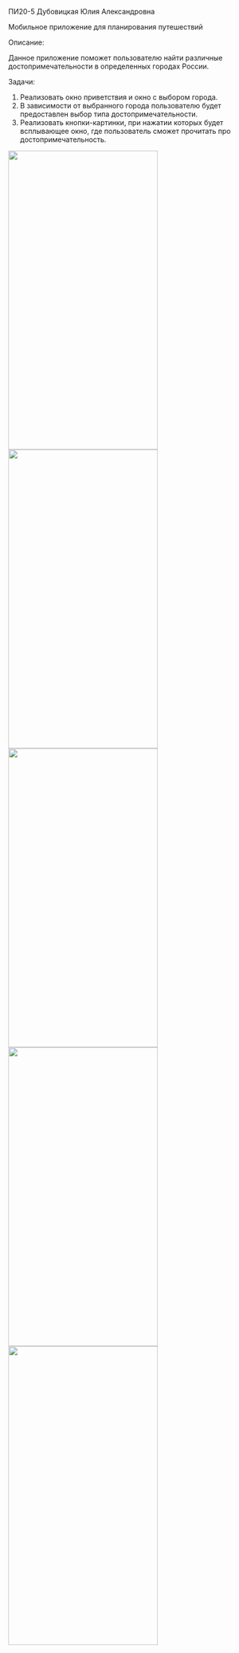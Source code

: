 ПИ20-5 Дубовицкая Юлия Александровна

Мобильное приложение для планирования путешествий

Описание:

Данное приложение поможет пользователю найти различные достопримечательности в определенных городах России. 

Задачи: 
1.	Реализовать окно приветствия и окно с выбором города. 
2.	В зависимости от выбранного города пользователю будет предоставлен выбор типа достопримечательности.
3.	Реализовать кнопки-картинки, при нажатии которых будет всплывающее окно, где пользователь сможет прочитать про достопримечательность.


<img src="https://user-images.githubusercontent.com/83708760/169363571-ffd8e6ec-b03e-4bdc-b70e-7964062cc60a.png" width="300" height="600"/>

<img src="https://user-images.githubusercontent.com/83708760/169363599-d2201f8f-661d-4acb-9ccf-9d255ff608c0.png" width="300" height="600"/>

<img src="https://user-images.githubusercontent.com/83708760/169363616-1aa7d1b1-29fc-42d4-bc04-fc0133e8efc1.png" width="300" height="600"/>

<img src="https://user-images.githubusercontent.com/83708760/169363646-4eb450b9-3730-4c3d-a105-62b70ee06c24.png" width="300" height="600"/>

<img src="https://user-images.githubusercontent.com/83708760/169363666-a1d1b884-a5f7-4c2c-bf3b-8b3e347e5a86.png" width="300" height="600"/>


